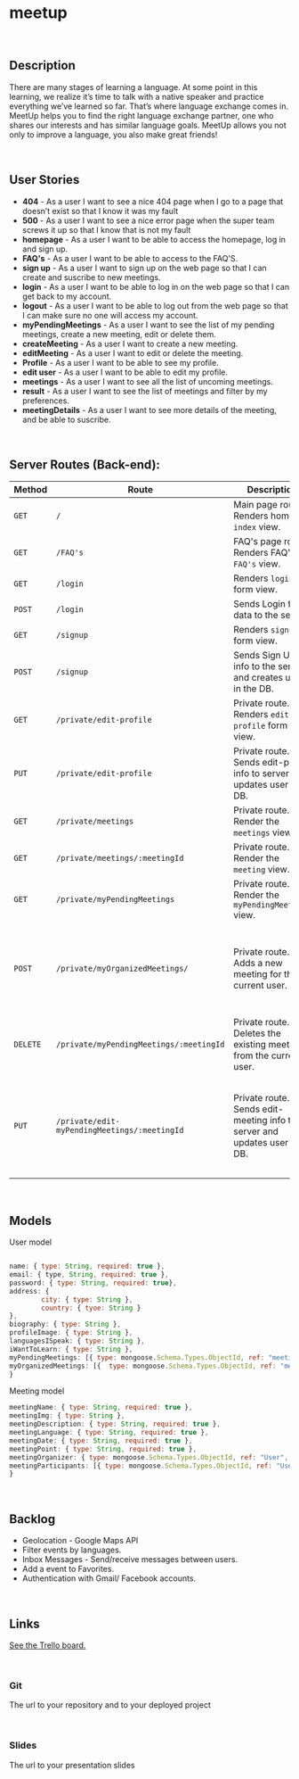 # meetup


<br>


## Description

There are many stages of learning a language. At some point in this learning, we realize it’s time to talk with a native speaker and practice everything we’ve learned so far. That’s where language exchange comes in. MeetUp helps you to find the right language exchange partner, one who shares our interests and has similar language goals. MeetUp allows you not only to improve a language, you also make great friends!


<br>

## User Stories

- **404** - As a user I want to see a nice 404 page when I go to a page that doesn’t exist so that I know it was my fault
- **500** - As a user I want to see a nice error page when the super team screws it up so that I know that is not my fault
- **homepage** - As a user I want to be able to access the homepage, log in and sign up. 
- **FAQ's** - As a user I want to be able to access to the FAQ'S.
- **sign up** - As a user I want to sign up on the web page so that I can create and suscribe to new meetings.
- **login** - As a user I want to be able to log in on the web page so that I can get back to my account.
- **logout** - As a user I want to be able to log out from the web page so that I can make sure no one will access my account.
- **myPendingMeetings** - As a user I want to see the list of my pending meetings, create a new meeting, edit or delete them.
- **createMeeting** - As a user I want to create a new meeting.
- **editMeeting** - As a user I want to edit or delete the meeting.
- **Profile** - As a user I want to be able to see my profile.
- **edit user** - As a user I want to be able to edit my profile.
- **meetings** - As a user I want to see all the list of uncoming meetings.
- **result** - As a user I want to see the list of meetings and filter by my preferences.
- **meetingDetails** - As a user I want to see more details of the meeting, and be able to suscribe.

<br>


## Server Routes (Back-end):



| **Method** | **Route**                          | **Description**                                              | Request  - Body                                          |
| ---------- | ---------------------------------- | ------------------------------------------------------------ | -------------------------------------------------------- |
| `GET`      | `/`                                | Main page route.  Renders home `index` view.                 |                                                          |
| `GET`      |`/FAQ's`                            | FAQ's page route.  Renders FAQ's `FAQ's` view.               |                                                         
|  `GET`     | `/login`                           | Renders `login` form view.                                   |                                                          |
| `POST`     | `/login`                           | Sends Login form data to the server.                         | { email, password }                                      |
| `GET`      | `/signup`                          | Renders `signup` form view.                                  |                                                          |
| `POST`     | `/signup`                          | Sends Sign Up info to the server and creates user in the DB. | { name, email, password }                                    |
| `GET`      | `/private/edit-profile`            | Private route. Renders `edit-profile` form view.             |                                                          |
| `PUT`      | `/private/edit-profile`            | Private route. Sends edit-profile info to server and updates user in DB. | { name, email, password, address, profileImage, languagesISpeak, languagesISpeak } |
| `GET`      | `/private/meetings`                | Private route. Render the `meetings` view.                   |                                                          |
| `GET`      | `/private/meetings/:meetingId`     | Private route. Render the `meeting` view.                    |                                                          |
| `GET`      | `/private/myPendingMeetings`       | Private route. Render the `myPendingMeetings` view.          |                                                          |
| `POST`     | `/private/myOrganizedMeetings/`    | Private route. Adds a new meeting for the current user.      | { meetingName, meetingImg, meetingDescription, meetingLanguage, meetingDate, meetingPoint, meetingOrganizer, meetingParticipants}                                 |
| `DELETE`   | `/private/myPendingMeetings/:meetingId`| Private route. Deletes the existing meeting from the current user. |                                                |
| `PUT`      | `/private/edit-myPendingMeetings/:meetingId`   | Private route. Sends edit-meeting info to server and updates user in DB. | { meetingName, meetingImg, meetingDescription, meetingLanguage, meetingDate, meetingPoint, meetingOrganizer, meetingParticipants } |


<br>

## Models

User model

```javascript

name: { type: String, required: true }, 
email: { type, String, required: true }, 
password: { type: String, required: true},
address: { 
        city: { type: String },
        country: { tyoe: String }
}, 
biography: { type: String }, 
profileImage: { type: String }, 
languagesISpeak: { type: String },
iWantToLearn: { type: String },
myPendingMeetings: [{ type: mongoose.Schema.Types.ObjectId, ref: "meetingSchema"}],
myOrganizedMeetings: [{  type: mongoose.Schema.Types.ObjectId, ref: "meetingSchema"}]
}
```
Meeting model

```javascript
meetingName: { type: String, required: true }, 
meetingImg: { type: String },
meetingDescription: { type: String, required: true },
meetingLanguage: { type: String, required: true },
meetingDate: { type: String, required: true },
meetingPoint: { type: String, required: true },
meetingOrganizer: { type: mongoose.Schema.Types.ObjectId, ref: "User", required: true }, 
meetingParticipants: [{ type: mongoose.Schema.Types.ObjectId, ref: "User", required: true }]
}
```

<br>



## Backlog
- Geolocation - Google Maps API
- Filter events by languages.
- Inbox Messages - Send/receive messages between users.
- Add a event to Favorites.
- Authentication with Gmail/ Facebook accounts.


<br>

## Links

[See the Trello board.]( https://trello.com/b/AAcslH6p/meetup)

<br>

### Git

The url to your repository and to your deployed project

<br>

### Slides

The url to your presentation slides



